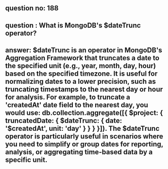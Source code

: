 
      
## question no: 188

## question : What is MongoDB's $dateTrunc operator?

## answer: $dateTrunc is an operator in MongoDB's Aggregation Framework that truncates a date to the specified unit (e.g., year, month, day, hour) based on the specified timezone. It is useful for normalizing dates to a lower precision, such as truncating timestamps to the nearest day or hour for analysis. For example, to truncate a 'createdAt' date field to the nearest day, you would use: db.collection.aggregate([{ $project: { truncatedDate: { $dateTrunc: { date: '$createdAt', unit: 'day' } } } }]). The $dateTrunc operator is particularly useful in scenarios where you need to simplify or group dates for reporting, analysis, or aggregating time-based data by a specific unit.
      